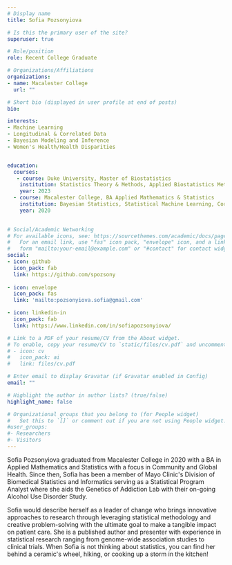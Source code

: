 ```yaml
---
# Display name
title: Sofia Pozsonyiova

# Is this the primary user of the site?
superuser: true

# Role/position
role: Recent College Graduate 

# Organizations/Affiliations
organizations:
- name: Macalester College
  url: ""

# Short bio (displayed in user profile at end of posts)
bio: 

interests:
- Machine Learning 
- Longitudinal & Correlated Data 
- Bayesian Modeling and Inference
- Women's Health/Health Disparities


education:
  courses:
   - course: Duke University, Master of Biostatistics
    institution: Statistics Theory & Methods, Applied Biostatistics Methods, Introduction to Practice of Biostatistics, Statistical Programming
    year: 2023
  - course: Macalester College, BA Applied Mathematics & Statistics
    institution: Bayesian Statistics, Statistical Machine Learning, Correlated Data, Causal Inference, Probability, Epidemiology, International Public Health, Community Health & Psychology
    year: 2020
 

# Social/Academic Networking
# For available icons, see: https://sourcethemes.com/academic/docs/page-builder/#icons
#   For an email link, use "fas" icon pack, "envelope" icon, and a link in the
#   form "mailto:your-email@example.com" or "#contact" for contact widget.
social:
- icon: github
  icon_pack: fab
  link: https://github.com/spozsony
  
- icon: envelope
  icon_pack: fas
  link: 'mailto:pozsonyiova.sofia@gmail.com'

- icon: linkedin-in
  icon_pack: fab
  link: https://www.linkedin.com/in/sofiapozsonyiova/

# Link to a PDF of your resume/CV from the About widget.
# To enable, copy your resume/CV to `static/files/cv.pdf` and uncomment the lines below.
# - icon: cv
#   icon_pack: ai
#   link: files/cv.pdf

# Enter email to display Gravatar (if Gravatar enabled in Config)
email: ""

# Highlight the author in author lists? (true/false)
highlight_name: false

# Organizational groups that you belong to (for People widget)
#   Set this to `[]` or comment out if you are not using People widget.
#user_groups:
#- Researchers
#- Visitors
---
```


Sofia Pozsonyiova graduated from Macalester College in 2020 with a BA in Applied Mathematics and Statistics with a focus in Community and Global Health. Since then, Sofia has been a member of Mayo Clinic's Division of Biomedical Statistics and Informatics serving as a Statistical Program Analyst where she aids the Genetics of Addiction Lab with their on-going Alcohol Use Disorder Study. 

Sofia would describe herself as a leader of change who brings innovative approaches to research through leveraging statistical methodology and creative problem-solving with the ultimate goal to make a tangible impact on patient care. She is a published author and presenter with experience in statistical research ranging from genome-wide association studies to clinical trials. When Sofia is not thinking about statistics, you can find her behind a ceramic's wheel, hiking, or cooking up a storm in the kitchen!

